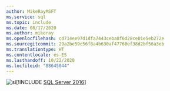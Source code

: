 ```yaml
---
author: MikeRayMSFT
ms.service: sql
ms.topic: include
ms.date: 08/17/2020
ms.author: mikeray
ms.openlocfilehash: cd714ee97d1dfa7443ceba8f6d28ce01e5eb272e
ms.sourcegitcommit: 29a2be59c56f8a4b630af47760ef38d2bf56a3eb
ms.translationtype: HT
ms.contentlocale: es-ES
ms.lasthandoff: 10/22/2020
ms.locfileid: "88645044"
---
```

<Token>![sí](../media/yes-icon.png)[!INCLUDE [SQL Server 2016](../sssql16-md.md)]</Token>